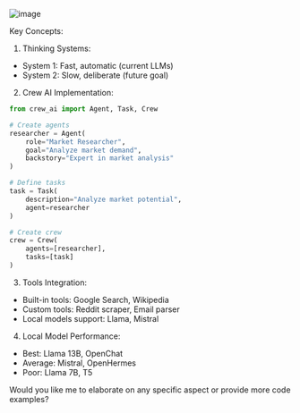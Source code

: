 ![image](https://github.com/user-attachments/assets/e43d6af3-8698-49c8-8fe8-23ceda5824c7)

Key Concepts:

1. Thinking Systems:
- System 1: Fast, automatic (current LLMs)
- System 2: Slow, deliberate (future goal)

2. Crew AI Implementation:
```python
from crew_ai import Agent, Task, Crew

# Create agents
researcher = Agent(
    role="Market Researcher",
    goal="Analyze market demand",
    backstory="Expert in market analysis"
)

# Define tasks
task = Task(
    description="Analyze market potential",
    agent=researcher
)

# Create crew
crew = Crew(
    agents=[researcher],
    tasks=[task]
)
```

3. Tools Integration:
- Built-in tools: Google Search, Wikipedia
- Custom tools: Reddit scraper, Email parser
- Local models support: Llama, Mistral

4. Local Model Performance:
- Best: Llama 13B, OpenChat
- Average: Mistral, OpenHermes
- Poor: Llama 7B, T5

Would you like me to elaborate on any specific aspect or provide more code examples?
